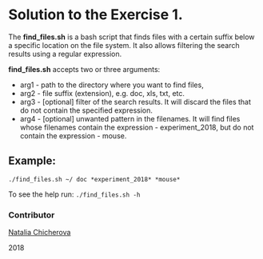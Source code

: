 # Solution to the Exercise 1.
 
The **find_files.sh** is a bash script that finds files with a certain suffix
below a specific location on the file system. It also allows filtering the search results using a regular expression.

**find_files.sh** accepts two or three arguments:

* arg1 - path to the directory where you want to find files,
* arg2 - file suffix (extension), e.g. doc, xls, txt, etc.
* arg3 - [optional] filter of the search results. It will discard the files that do not contain the specified expression.
* arg4 - [optional] unwanted pattern in the filenames. It will find files whose filenames contain the expression - experiment_2018, but do not contain the expression - mouse. 

## Example:
  
```
./find_files.sh ~/ doc *experiment_2018* *mouse*
```

To see the help run: `./find_files.sh -h`

### Contributor

[Natalia Chicherova](https://www.linkedin.com/in/natalia-chicherova-/)

2018
